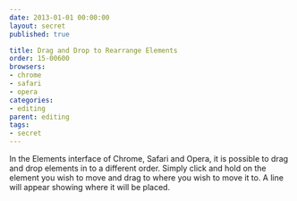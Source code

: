 ```yaml
---
date: 2013-01-01 00:00:00
layout: secret
published: true

title: Drag and Drop to Rearrange Elements
order: 15-00600
browsers:
- chrome
- safari
- opera
categories:
- editing
parent: editing
tags:
- secret
---
```


<p class="chrome safari">In the Elements interface of Chrome, Safari and Opera, it is possible to drag and drop elements in to a different order. Simply click and hold on the element you wish to move and drag to where you wish to move it to. A line will appear showing where it will be placed.</p>

<div class="video"><iframe src="about:blank" data-src="http://player.vimeo.com/video/67059802?title=0&amp;byline=0&amp;portrait=0&amp;color=ededed" width="500" height="313" frameborder="0" webkitAllowFullScreen mozallowfullscreen allowFullScreen></iframe></div>
